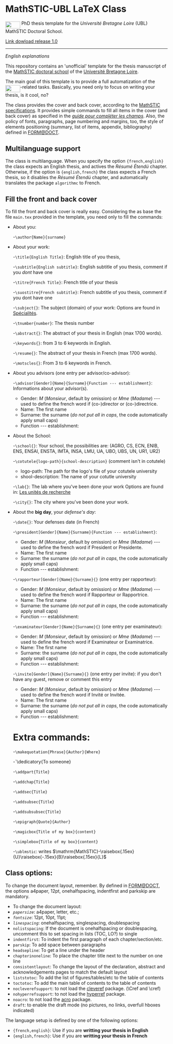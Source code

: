 # MathSTIC-UBL LaTeX Class
<img src="/tex/87181ad2b235919e0785dee664166921.svg?invert_in_darkmode&sanitize=true" align=middle width=45.69716744999999pt height=22.465723500000017pt/>  PhD thesis template for the _Université Bretagne Loire_ (UBL) MathSTIC Doctoral School.

[Link dowload release 1.0](https://drive.google.com/file/d/1IIVfScDHspFUg2VBp6xcxnW2f0m97jD4/view?usp=sharing)

-----
*English explanations*

This repository contains an 'unofficial' template for the thesis manuscript of the [MathSTIC doctoral school](https://ed-mathstic.u-bretagneloire.fr/en) of the [Université Bretagne Loire](https://en.u-bretagneloire.fr/).

The main goal of this template is to provide a full automatization of the <img src="/tex/87181ad2b235919e0785dee664166921.svg?invert_in_darkmode&sanitize=true" align=middle width=45.69716744999999pt height=22.465723500000017pt/>-related tasks. Basically, you need only to focus on writing your thesis, is it cool, no?

The class provides the cover and back cover, according to the [MathSTIC specifications](https://web.u-bretagneloire.fr/doctorat/couverture/accordeon4.html). It provides simple commands to fill all items in the cover (and back cover) as specified in the [_guide pour compléter les champs_](https://web.u-bretagneloire.fr/doctorat/couverture/pdf/Couverture_infosObligatoires20160706.pdf).
Also, the policy of fonts, paragraphs, page numbering and margins, too, the style of elements positioning (summary, list of items, appendix, bibliography) defined in [FORM@DOCT](https://guides-formadoct.u-bretagneloire.fr/these_normes_formats).

## Multilanguage support
The class is multilanguage. When you specify the option `{french,english}` the class expects an English thesis, and actives the _Résumé Étendú_ chapter. Otherwise, if the option is `{english,french}` the class expects a French thesis, so it  disables the _Résumé Étendú_ chapter, and automatically translates the package `algorithmc` to French.


## Fill the front and back cover
To fill the front and back cover is really easy. Considering the as base the file `main.tex` provided in the template, you need only to fill the commands:
* About you:

  -`\author{Name}{surname}`

* About your work:

  -`\title{English Title}`: English title of you thesis,

  -`\subtitle{English subtitle}`: English subtitle of you thesis, comment if you *dont* have one

  -`\titre{French Title}`: French title of your thesis    

  -`\suostitre{French subtitle}`: French subtitle of you thesis, comment if you dont have one

  -`\subject{}`: The subject (domain) of your work: Options are found in [Spécialités](https://theses.u-bretagneloire.fr/bs).

  -`\tnumber{number}`: The thesis number
  
  -`\abstract{}`: The abstract of your thesis in English (max 1700 words).
  
  -`\keywords{}`: from 3 to 6 keywords in English.
  
  -`\resume{}`: The abstract of your thesis in French (max 1700 words).
  
  -`\motscles{}`: From 3 to 6 keywords in French.

* About you advisors (one entry per advisor/co-advisor):

  -`\advisor[Gender]{Name}{Surname}{Function --- establishment}`: Informations about your advisor(s). 
    - Gender: *M* (_Monsieur_,  default by omission) or *Mme* (_Madame_) --- used to define the french word if (co-)director or (co-)directrice.
    - Name: The first name
    - Surname: the surname (*do not put all in caps*, the code automatically apply small caps)
    - Function --- establishment: 
 
* About the School:

  -`\school{}`: Your school, the possibilities are: (AGRO, CS, ECN, ENIB, ENS, ENSAI, ENSTA, IMTA, INSA, LMU, UA, UBO, UBS, UN, UR1, UR2)
  
  -`\cotutele{logo-path}{school-description}` (comment isn't in cotutele)
    - logo-path: The path for the logo's file of your cotutele university
    - shool-description: The name of your cotutle university
  
  -`\lab{}`: The lab where you've been done your work Options are found in:  [Les unités de recherche](https://theses.u-bretagneloire.fr/bs)
  
  -`\city{}`: The city where you've been done your work.

* About the **big day**, your _defense's day_:

  -`\date{}`: Your defenses date (in French)
  
  -`\president[Gender]{Name}{Surname}{Function --- establishment}`:
  - Gender: *M* (_Monsieur_,  default by omission) or *Mme* (_Madame_) --- used to define the french word if President or Presidente.
  - Name: The first name
  - Surname: the surname (*do not put all in caps*, the code automatically apply small caps)
  - Function --- establishment:
  
  -`\rapporteur[Gender]{Name}{Surname}{}`  (one entry per rapporteur):
  - Gender: *M* (_Monsieur_,  default by omission) or *Mme* (_Madame_) --- used to define the french word if Rapporteur or Rapportrice.
  - Name: The first name
  - Surname: the surname (*do not put all in caps*, the code automatically apply small caps)
  - Function --- establishment:

  -`\examinateur[Gender]{Name}{Surname}{}`  (one entry per examinateur):
  - Gender: *M* (_Monsieur_,  default by omission) or *Mme* (_Madame_) --- used to define the french word if Examinateur or Examinatrice.
  - Name: The first name
  - Surname: the surname (*do not put all in caps*, the code automatically apply small caps)
  - Function --- establishment:
        
  -`\invite[Gender]{Name}{Surname}{}`  (one entry per invite): if you don't have any guest, remove or comment this entry
  - Gender: *M* (_Monsieur_,  default by omission) or *Mme* (_Madame_) --- used to define the french word if Invité or Invitée.
  - Name: The first name
  - Surname: the surname (*do not put all in caps*, the code automatically apply small caps)
  - Function --- establishment:
    
  # Extra commands:
   -`\makequotation{Phrase}{Author}{Where}`
  
   -`\dedicatory{To someone} 
   
   -`\addpart{Title}`
   
   -`\addchap{Title}`
   
   -`\addsec{Title}`
   
   -`\addsubsec{Title}`
   
   -`\addsubsubsec{Title}`
   
   -`\epigraph{Quote}{Author}`

   -`\magicbox{Title of my box}{content}`
   
   -`\simplebox{Title of my box}{content}`
   
   -`\ublmstic`: writes $\mathrm{MathSTIC}-\raisebox{.15ex}{U}\raisebox{-.15ex}{B}\raisebox{.15ex}{L}$
   
## Class options:
To change the document layout, remember. By defined in [FORM@DOCT](https://guides-formadoct.u-bretagneloire.fr/these_normes_formats), the options a4paper, 12pt, onehalfspacing, indentfirst and parkskip are mandatory.

- To change the document layout:
- _`papersize`_:  a4paper, letter, etc.;
- _`fontsize`_: 12pt, 10pt, 11pt;  
- _`linespacing`_: onehalfspacing, singlespacing, doublespacing
- `nolistspacing`: If the document is onehalfspacing or doublespacing, uncomment this to set spacing in lists (TOC, LO?) to single
- `indentfirst`:  To indent the first paragraph of each chapter/section/etc. 
- `parskip`: To add space between paragraphs
- `headsepline`: To get a line under the header
- `chapterinoneline`: To place the chapter title next to the number on one line
- `consistentlayout`: To change the layout of the declaration, abstract and acknowledgements pages to match the default layout
- `liststotoc`:	To add the list of figures/tables/etc to the table of contents
- `toctotoc`: To add the main table of contents to the table of contents
- `nocleverefsupport`: to not load the  [cleveref](http://tug.ctan.org/tex-archive/macros/latex/contrib/cleveref/cleveref.pdf) package. (\Cref and \cref)
- `nohyperrefsupport`: to not load the [hyperref](http://ctan.mines-albi.fr/macros/latex/contrib/hyperref/doc/manual.pdf) package.
- `noacro`: to not load the [acro](http://distrib-coffee.ipsl.jussieu.fr/pub/mirrors/ctan/macros/latex/contrib/acro/acro_en.pdf) package.
- `draft`: to enable the draft mode (no pictures, no links, overfull hboxes indicated)

The language setup is defined by one of the following options:

- `{french,english}`: Use if you are **writting your thesis in English**
- `{english,french}`: Use if you are **writting your thesis in French** 


